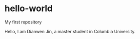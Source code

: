 # hello-world
My first repository

Hello, I am Dianwen Jin, a master student in Columbia University.
